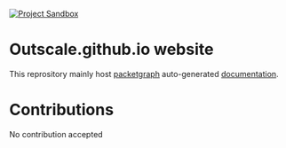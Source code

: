 [![Project Sandbox](https://docs.outscale.com/fr/userguide/_images/Project-Sandbox-yellow.svg)](https://docs.outscale.com/en/userguide/Open-Source-Projects.html)

# Outscale.github.io website

This reprository mainly host [packetgraph](https://github.com/outscale/packetgraph) auto-generated [documentation](https://outscale.github.io/packetgraph/doc/master).

# Contributions

No contribution accepted
